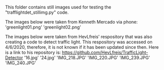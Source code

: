 This folder contains still images used for testing the "trafflightdet_stillimg.py" code.

The images below were taken from Kenneth Mercado via phone:
  'greenlight01.png'
  'greenlight02.png'

The images below were taken from HevLfreis' respository that was also creating a code to detect traffic light.
This respository was accessed on 4/6/2020, therefore, it is not known if it has been updated since then.
Here is a link to his repository is: https://github.com/HevLfreis/TrafficLight-Detector
  '16.jpg'
  '24.jpg'
  'IMG_218.JPG'
  'IMG_220.JPG'
  'IMG_239.JPG'
  'IMG_240.JPG'
